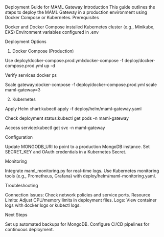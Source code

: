 Deployment Guide for MAML Gateway
Introduction
This guide outlines the steps to deploy the MAML Gateway in a production environment using Docker Compose or Kubernetes.
Prerequisites

Docker and Docker Compose installed
Kubernetes cluster (e.g., Minikube, EKS)
Environment variables configured in .env

Deployment Options
1. Docker Compose (Production)

Use deploy/docker-compose.prod.yml:docker-compose -f deploy/docker-compose.prod.yml up -d


Verify services:docker ps


Scale gateway:docker-compose -f deploy/docker-compose.prod.yml scale maml-gateway=3



2. Kubernetes

Apply Helm chart:kubectl apply -f deploy/helm/maml-gateway.yaml


Check deployment status:kubectl get pods -n maml-gateway


Access service:kubectl get svc -n maml-gateway



Configuration

Update MONGODB_URI to point to a production MongoDB instance.
Set SECRET_KEY and OAuth credentials in a Kubernetes Secret.

Monitoring

Integrate maml_monitoring.py for real-time logs.
Use Kubernetes monitoring tools (e.g., Prometheus, Grafana) with deploy/helm/maml-monitoring.yaml.

Troubleshooting

Connection Issues: Check network policies and service ports.
Resource Limits: Adjust CPU/memory limits in deployment files.
Logs: View container logs with docker logs or kubectl logs.

Next Steps

Set up automated backups for MongoDB.
Configure CI/CD pipelines for continuous deployment.
